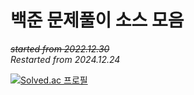 # 백준 문제풀이 소스 모음

~~_started from 2022.12.30_~~  
_Restarted from 2024.12.24_

[![Solved.ac
프로필](http://mazassumnida.wtf/api/mini/generate_badge?boj=huzan2)](https://solved.ac/huzan2)
